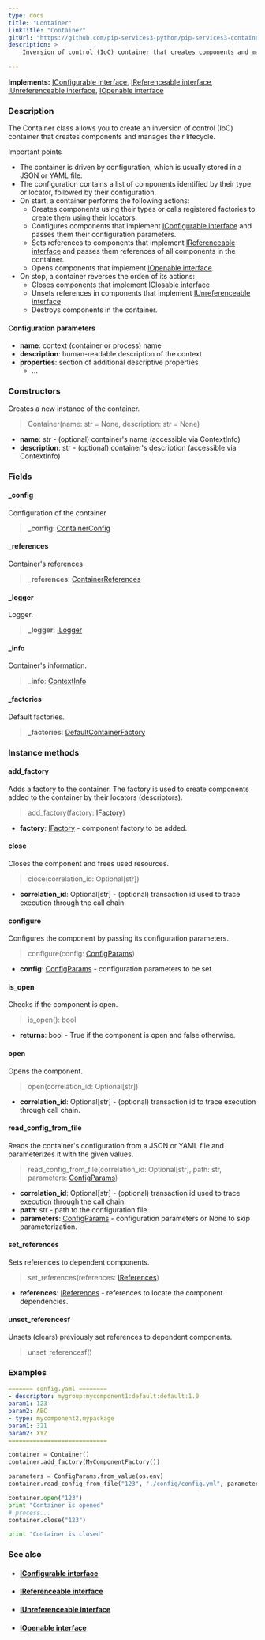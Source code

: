 ```yaml
---
type: docs
title: "Container"
linkTitle: "Container"
gitUrl: "https://github.com/pip-services3-python/pip-services3-container-python"
description: >
    Inversion of control (IoC) container that creates components and manages their lifecycle.
 
---
```


**Implements:** [IConfigurable interface](../../../commons/config/iconfigurable),  [IReferenceable interface](../../../commons/refer/ireferenceable),  [IUnreferenceable interface](../../../commons/refer/iunreferenceable), [IOpenable interface](../../../commons/run/iopenable)

### Description

The Container class allows you to create an inversion of control (IoC) container that creates components and manages their lifecycle.

Important points

- The container is driven by configuration, which is usually stored in a JSON or YAML file.
- The configuration contains a list of components identified by their type or locator, followed by their configuration.
- On start, a container performs the following actions:
    - Creates components using their types or calls registered factories to create them using their locators.
    - Configures components that implement [IConfigurable interface](../../../commons/config/iconfigurable) and passes them their configuration parameters.
    - Sets references to components that implement [IReferenceable interface](../../../commons/refer/ireferenceable) and passes them references of all components in the container.
    - Opens components that implement [IOpenable interface](../../../commons/run/iopenable).
- On stop, a container reverses the orden of its actions:
    - Closes components that implement [IClosable interface](../../../commons/run/iclosable)
    - Unsets references in components that implement [IUnreferenceable interface](../../../commons/refer/iunreferenceable)
    - Destroys components in the container.

#### Configuration parameters

- **name**: context (container or process) name
- **description**: human-readable description of the context
- **properties**: section of additional descriptive properties
    - ...



### Constructors
Creates a new instance of the container.  

> Container(name: str = None, description: str = None)

- **name**: str - (optional) container's name (accessible via ContextInfo)
- **description**: str - (optional) container's description (accessible via ContextInfo)

### Fields

<span class="hide-title-link">

#### _config
Configuration of the container
> **_config**: [ContainerConfig](../../config/container_config)

#### _references
Container's references
> **_references**: [ContainerReferences](../../refer/container_references)

#### _logger
Logger.
> **_logger**: [ILogger](../../../components/log/ilogger)

#### _info
Container's information.
> **_info**: [ContextInfo](../../../components/info/context_info)

#### _factories
Default factories.
> **_factories**: [DefaultContainerFactory](../../build/default_container_factory)

</span>

### Instance methods

#### add_factory
Adds a factory to the container. The factory is used to create components          
added to the container by their locators (descriptors).

> add_factory(factory: [IFactory](../../../components/build/ifactory))

- **factory**: [IFactory](../../../components/build/ifactory) - component factory to be added.

#### close
Closes the component and frees used resources.

> close(correlation_id: Optional[str])

- **correlation_id**: Optional[str] - (optional) transaction id used to trace execution through the call chain.


#### configure
Configures the component by passing its configuration parameters.

> configure(config: [ConfigParams](../../../commons/config/config_params))

- **config**: [ConfigParams](../../../commons/config/config_params) - configuration parameters to be set.


#### is_open
Checks if the component is open.

> is_open(): bool

- **returns**: bool - True if the component is open and false otherwise.


#### open
Opens the component.

> open(correlation_id: Optional[str])

- **correlation_id**: Optional[str] - (optional) transaction id to trace execution through call chain.


#### read_config_from_file
Reads the container's configuration from a JSON or YAML file and parameterizes it with the given values.

> read_config_from_file(correlation_id: Optional[str], path: str, parameters: [ConfigParams](../../../commons/config/config_params))

- **correlation_id**: Optional[str] - (optional) transaction id used to trace execution through the call chain.
- **path**: str - path to the configuration file
- **parameters**: [ConfigParams](../../../commons/config/config_params) - configuration parameters or None to skip parameterization.


#### set_references
Sets references to dependent components.

> set_references(references: [IReferences](../../../commons/refer/ireferences))

- **references**: [IReferences](../../../commons/refer/ireferences) - references to locate the component dependencies.


#### unset_referencesf
Unsets (clears) previously set references to dependent components.

> unset_referencesf()

### Examples

```yaml
======= config.yaml ========
- descriptor: mygroup:mycomponent1:default:default:1.0
param1: 123
param2: ABC
- type: mycomponent2,mypackage
param1: 321
param2: XYZ
============================
```

```python
container = Container()
container.add_factory(MyComponentFactory())

parameters = ConfigParams.from_value(os.env)
container.read_config_from_file("123", "./config/config.yml", parameters)

container.open("123")
print "Container is opened"
# process...
container.close("123")

print "Container is closed"
```

### See also
- #### [IConfigurable interface](../../../commons/config/iconfigurable)
- #### [IReferenceable interface](../../../commons/refer/ireferenceable)
- #### [IUnreferenceable interface](../../../commons/refer/iunreferenceable)
- #### [IOpenable interface](../../../commons/run/iopenable)
